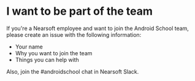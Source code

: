 # I want to be part of the team

If you're a Nearsoft employee and want to join the Android School team, please create an issue with the following information:

* Your name
* Why you want to join the team
* Things you can help with

Also, join the #androidschool chat in Nearsoft Slack.
